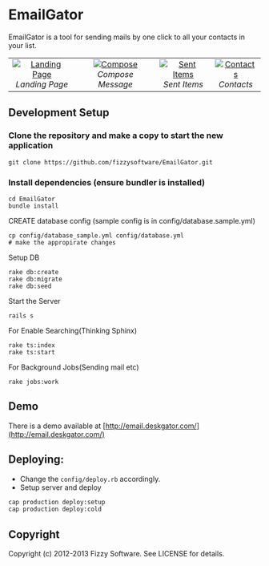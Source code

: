 # EmailGator


EmailGator is a tool for sending mails by one click to all your contacts in your list.


<table>
  <tr>
    <td align="center">
      <a href="http://email.deskgator.com/assets/emailgator.png" target="_blank" title="Landing Page">
        <img src="http://email.deskgator.com/assets/emailgator.png" alt="Landing Page">
      </a>
      <br />
      <em>Landing Page</em>
    </td>
    <td align="center">
      <a href="http://email.deskgator.com/assets/compose.png" target="_blank" title="Compose">
        <img src="http://email.deskgator.com/assets/compose.png" alt="Compose">
      </a>
      <br />
      <em>Compose Message</em>
    </td>
    <td align="center">
      <a href="http://email.deskgator.com/assets/sent_item.png" target="_blank" title="Sent Items">
        <img src="http://email.deskgator.com/assets/sent_item.png" alt="Sent Items">
      </a>
      <br />
      <em>Sent Items</em>
    </td>
    <td align="center">
      <a href="http://email.deskgator.com/assets/contacts.png" target="_blank" title="Contacts">
        <img src="http://email.deskgator.com/assets/contacts.png" alt="Contacts">
      </a>
      <br />
      <em>Contacts</em>
    </td>
  </tr>
</table>

## Development Setup

### Clone the repository and make a copy to start the new application
```
git clone https://github.com/fizzysoftware/EmailGator.git
```

### Install dependencies (ensure bundler is installed)
```
cd EmailGator
bundle install
```

CREATE database config (sample config is in config/database.sample.yml)
```
cp config/database_sample.yml config/database.yml
# make the appropirate changes 

```

Setup DB
```
rake db:create
rake db:migrate
rake db:seed
```


Start the Server
```
rails s
```

For Enable Searching(Thinking Sphinx)
```
rake ts:index
rake ts:start
```

For Background Jobs(Sending mail etc)
```
rake jobs:work
```

Demo
----

There is a demo available at [http://email.deskgator.com/](http://email.deskgator.com/)


Deploying:
----------

  * Change the `config/deploy.rb` accordingly.
  * Setup server and deploy

```bash
cap production deploy:setup
cap production deploy:cold
```

Copyright
---------

Copyright (c) 2012-2013 Fizzy Software. See LICENSE for details.
